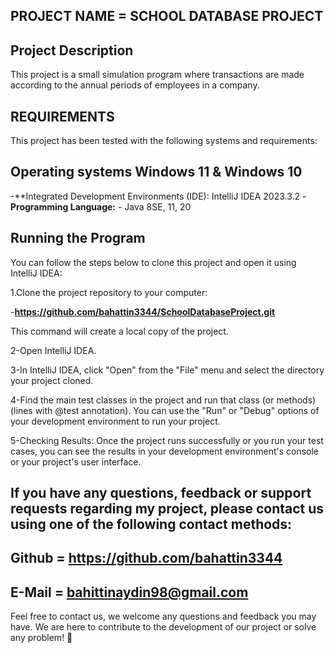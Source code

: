 PROJECT NAME = SCHOOL DATABASE PROJECT
-----------------------------------------
Project Description
------------------------------------------
This project is a small simulation program where transactions are made according to the annual periods of employees in a company.

REQUIREMENTS
-----------------------------------------
This project has been tested with the following systems and requirements:

Operating systems
Windows 11 & Windows 10
-------------------------
-**Integrated Development Environments (IDE): IntelliJ IDEA 2023.3.2
-**Programming Language:** - Java 8SE, 11, 20

Running the Program
-------------------------
You can follow the steps below to clone this project and open it using IntelliJ IDEA:

1.Clone the project repository to your computer:

-**https://github.com/bahattin3344/SchoolDatabaseProject.git**

This command will create a local copy of the project.

2-Open IntelliJ IDEA.

3-In IntelliJ IDEA, click "Open" from the "File" menu and select the directory your project cloned.

4-Find the main test classes in the project and run that class (or methods) (lines with @test annotation). You can use the "Run" or "Debug" options of your development environment to run your project.

5-Checking Results: Once the project runs successfully or you run your test cases, you can see the results in your development environment's console or your project's user interface.

If you have any questions, feedback or support requests regarding my project, please contact us using one of the following contact methods:
--------------------------------
 Github = https://github.com/bahattin3344
 -------------------------------
 E-Mail = bahittinaydin98@gmail.com
--------------------------------
Feel free to contact us, we welcome any questions and feedback you may have. We are here to contribute to the development of our project or solve any problem! 👋
